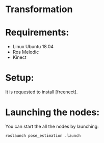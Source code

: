 # Transformation

# Requirements:
* Linux Ubuntu 18.04
* Ros Melodic
* Kinect 

# Setup:

It is requested to install [freenect].

# Launching the nodes:
You can start the all the nodes by launching:
```
roslaunch pose_estimation .launch
```
